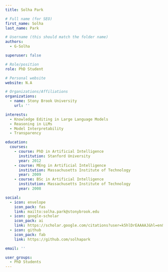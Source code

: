 ```yaml
---
title: Solha Park

# Full name (for SEO)
first_name: Solha
last_name: Park

# Username (this should match the folder name)
authors:
  - G-Solha

superuser: false

# Role/position
role: PhD Student

# Personal website
website: N.A

# Organizations/Affiliations
organizations:
  - name: Stony Brook University
    url: ''

interests:
  - Knowledge Editing in Large Language Models
  - Reasoning in LLMs
  - Model Interpretability
  - Transparency

education:
  courses:
    - course: PhD in Artificial Intelligence
      institution: Stanford University
      year: 2012
    - course: MEng in Artificial Intelligence
      institution: Massachusetts Institute of Technology
      year: 2009
    - course: BSc in Artificial Intelligence
      institution: Massachusetts Institute of Technology
      year: 2008

social:
  - icon: envelope
    icon_pack: fas
    link: mailto:solha.park@stonybrook.edu
  - icon: google-scholar
    icon_pack: ai
    link: https://scholar.google.com/citations?user=k5hlDrEAAAAJ&hl=en&authuser=1
  - icon: github
    icon_pack: fab
    link: https://github.com/solhapark

email: ''

user_groups:
  - PhD Students
---
```

